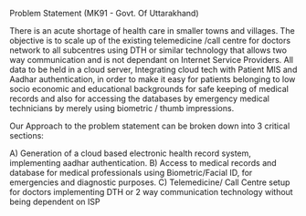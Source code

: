 Problem Statement (MK91 - Govt. Of Uttarakhand)

There is an acute shortage of health care in smaller towns and villages. The objective is to scale up of the existing telemedicine /call centre for doctors network to all subcentres using DTH or similar technology that allows two way communication and is not dependant on Internet Service Providers. All data to be held in a cloud server, Integrating cloud tech with Patient MIS and Aadhar authentication, in order to make it easy for patients belonging to low socio economic and educational backgrounds for safe keeping of medical records and also for accessing the databases by emergency medical technicians by merely using biometric / thumb impressions.

Our Approach to the problem statement can be broken down into 3 critical sections:

A) Generation of a cloud based electronic health record system, implementing aadhar authentication.
B) Access to medical records and database for medical professionals using Biometric/Facial ID, for emergencies and diagnostic purposes.
C) Telemedicine/ Call Centre setup for doctors implementing DTH or 2 way communication technology without being dependent on ISP
